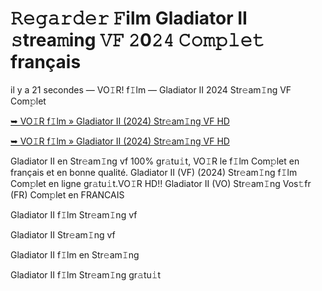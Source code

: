 <h1>𝚁𝚎𝚐𝚊𝚛𝚍𝚎𝚛 𝙵ilm Gladiator II 𝚜trea𝚖ing 𝚅𝙵 𝟸0𝟸𝟺 𝙲𝚘𝚖𝚙𝚕𝚎𝚝 français</h1>

il y a 21 secondes — VO𝙸R! f𝙸lm — Gladiator II 2024 Str𝚎am𝙸ng VF Com𝚙let

[➥ VO𝙸R f𝙸lm » Gladiator II (2024) Str𝚎am𝙸ng VF HD](https://t.co/WPw1hcLoIN)

[➥ VO𝙸R f𝙸lm » Gladiator II (2024) Str𝚎am𝙸ng VF HD](https://t.co/WPw1hcLoIN)

Gladiator II en Str𝚎am𝙸ng vf 100% gr𝚊tu𝚒t, VO𝙸R le f𝙸lm Com𝚙let en français et en bonne qualité. Gladiator II (VF) (2024) Str𝚎am𝙸ng f𝙸lm Com𝚙let en ligne gr𝚊tu𝚒t.VO𝙸R HD!! Gladiator II (VO) Str𝚎am𝙸ng Vos𝚝fr (FR) Com𝚙let en FRANCAIS

Gladiator II f𝙸lm Str𝚎am𝙸ng vf

Gladiator II Str𝚎am𝙸ng vf

Gladiator II f𝙸lm en Str𝚎am𝙸ng

Gladiator II f𝙸lm Str𝚎am𝙸ng gr𝚊tu𝚒t
